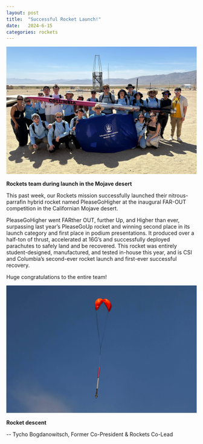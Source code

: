 ```yaml
---
layout: post
title:  "Successful Rocket Launch!"
date:   2024-6-15
categories: rockets
---
```

<p align="center">
        <img src="/assets/media/img/rockets/2024-6-15-1.jpg">
    <div>
    	<figcaption class="text-center">
      		<b>Rockets team during launch in the Mojave desert</b>
    	</figcaption>
  </div>
</p>

This past week, our Rockets mission successfully launched their nitrous-parrafin hybrid rocket named PleaseGoHigher at the inaugural FAR-OUT competition in the Californian Mojave desert.<br>

PleaseGoHigher went FARther OUT, further Up, and Higher than ever, surpassing last year’s PleaseGoUp rocket and winning second place in its launch category and first place in podium presentations. It produced over a half-ton of thrust, accelerated at 16G’s and successfully deployed parachutes to safely land and be recovered. This rocket was entirely student-designed, manufactured, and tested in-house this year, and is CSI and Columbia’s second-ever rocket launch and first-ever successful recovery. 
<br>

Huge congratulations to the entire team! 

<p align="center">
        <img src="/assets/media/img/rockets/2024-6-15-2.jpg">
    <div>
        <figcaption class="text-center">
                <b>Rocket descent</b>
        </figcaption>
  </div>
</p>


-- Tycho Bogdanowitsch, Former Co-President & Rockets Co-Lead
